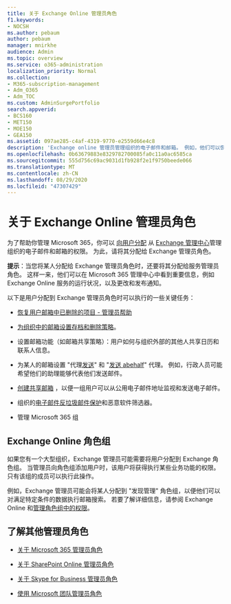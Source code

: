 ```yaml
---
title: 关于 Exchange Online 管理员角色
f1.keywords:
- NOCSH
ms.author: pebaum
author: pebaum
manager: mnirkhe
audience: Admin
ms.topic: overview
ms.service: o365-administration
localization_priority: Normal
ms.collection:
- M365-subscription-management
- Adm_O365
- Adm_TOC
ms.custom: AdminSurgePortfolio
search.appverid:
- BCS160
- MET150
- MOE150
- GEA150
ms.assetid: 097ae285-c4af-4319-9770-e2559d66e4c8
description: 'Exchange online 管理员管理组织的电子邮件和邮箱。 例如，他们可以恢复用户邮箱中的已删除邮件。 '
ms.openlocfilehash: 0b63679883e8329782700085fa0c11a0ac6585ca
ms.sourcegitcommit: 555d756c69ac9031d1fb928f2e1f9750beede066
ms.translationtype: MT
ms.contentlocale: zh-CN
ms.lasthandoff: 08/29/2020
ms.locfileid: "47307429"
---
```

# <a name="about-the-exchange-online-admin-role"></a>关于 Exchange Online 管理员角色

为了帮助你管理 Microsoft 365，你可以 [向用户分配](assign-admin-roles.md) 从 [Exchange 管理中心](https://go.microsoft.com/fwlink/p/?LinkID=271807)管理组织的电子邮件和邮箱的权限。 为此，请将其分配给 Exchange 管理员角色。
  
 **提示**：当您将某人分配给 Exchange 管理员角色时，还要将其分配给服务管理员角色。 这样一来，他们可以在 Microsoft 365 管理中心中看到重要信息，例如 Exchange Online 服务的运行状况，以及更改和发布通知。
  
以下是用户分配到 Exchange 管理员角色时可以执行的一些关键任务：
  
- [恢复用户邮箱中已删除的项目 - 管理员帮助](https://docs.microsoft.com/microsoft-365/enterprise/recover-deleted-items-in-a-mailbox)
    
- [为组织中的邮箱设置存档和删除策略](https://docs.microsoft.com/microsoft-365/compliance/set-up-an-archive-and-deletion-policy-for-mailboxes)。
    
- 设置邮箱功能（如邮箱共享策略）：用户如何与组织外部的其他人共享日历和联系人信息。
    
- 为某人的邮箱设置 "代理[发送](give-mailbox-permissions-to-another-user.md#send-email-from-another-users-mailbox)" 和 "[发送 abehalf](give-mailbox-permissions-to-another-user.md#send-email-on-behalf-of-another-user)" 代理。 例如，行政人员可能希望他们的助理能够代表他们发送邮件。 

- [创建共享邮箱](../email/create-a-shared-mailbox.md) ，以便一组用户可以从公用电子邮件地址监视和发送电子邮件。

- 组织的[电子邮件反垃圾邮件保护](https://docs.microsoft.com/microsoft-365/security/office-365-security/anti-spam-protection)和恶意软件筛选器。

- 管理 Microsoft 365 组

## <a name="exchange-online-role-groups"></a>Exchange Online 角色组

如果您有一个大型组织，Exchange 管理员可能需要将用户分配到 Exchange 角色组。 当管理员向角色组添加用户时，该用户将获得执行某些业务功能的权限。只有该组的成员可以执行此操作。
  
 例如，Exchange 管理员可能会将某人分配到 "发现管理" 角色组，以便他们可以对满足特定条件的数据执行邮箱搜索。 若要了解详细信息，请参阅 Exchange Online 和[管理角色组](https://docs.microsoft.com/exchange/manage-role-groups-exchange-2013-help)[中的权限](https://docs.microsoft.com/exchange/permissions-exo/permissions-exo)。
  
## <a name="learn-about-other-admin-role"></a>了解其他管理员角色

- [关于 Microsoft 365 管理员角色](about-admin-roles.md)

- [关于 SharePoint Online 管理员角色](https://docs.microsoft.com/sharepoint/sharepoint-admin-role)

- [关于 Skype for Business 管理员角色](https://docs.microsoft.com/skypeforbusiness/skype-for-business-online)

- [使用 Microsoft 团队管理员角色](https://docs.microsoft.com/MicrosoftTeams/using-admin-roles) 